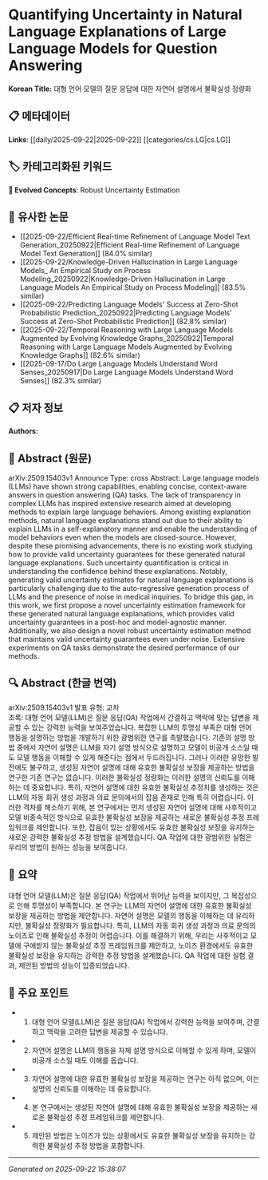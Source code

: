 # Quantifying Uncertainty in Natural Language Explanations of Large Language Models for Question Answering

**Korean Title:** 대형 언어 모델의 질문 응답에 대한 자연어 설명에서 불확실성 정량화

## 📋 메타데이터

**Links**: [[daily/2025-09-22|2025-09-22]] [[categories/cs.LG|cs.LG]]

## 🏷️ 카테고리화된 키워드
**🚀 Evolved Concepts**: Robust Uncertainty Estimation

## 🔗 유사한 논문
- [[2025-09-22/Efficient Real-time Refinement of Language Model Text Generation_20250922|Efficient Real-time Refinement of Language Model Text Generation]] (84.0% similar)
- [[2025-09-22/Knowledge-Driven Hallucination in Large Language Models_ An Empirical Study on Process Modeling_20250922|Knowledge-Driven Hallucination in Large Language Models An Empirical Study on Process Modeling]] (83.5% similar)
- [[2025-09-22/Predicting Language Models' Success at Zero-Shot Probabilistic Prediction_20250922|Predicting Language Models' Success at Zero-Shot Probabilistic Prediction]] (82.8% similar)
- [[2025-09-22/Temporal Reasoning with Large Language Models Augmented by Evolving Knowledge Graphs_20250922|Temporal Reasoning with Large Language Models Augmented by Evolving Knowledge Graphs]] (82.6% similar)
- [[2025-09-17/Do Large Language Models Understand Word Senses_20250917|Do Large Language Models Understand Word Senses]] (82.3% similar)

## 📋 저자 정보

**Authors:** 

## 📄 Abstract (원문)

arXiv:2509.15403v1 Announce Type: cross 
Abstract: Large language models (LLMs) have shown strong capabilities, enabling concise, context-aware answers in question answering (QA) tasks. The lack of transparency in complex LLMs has inspired extensive research aimed at developing methods to explain large language behaviors. Among existing explanation methods, natural language explanations stand out due to their ability to explain LLMs in a self-explanatory manner and enable the understanding of model behaviors even when the models are closed-source. However, despite these promising advancements, there is no existing work studying how to provide valid uncertainty guarantees for these generated natural language explanations. Such uncertainty quantification is critical in understanding the confidence behind these explanations. Notably, generating valid uncertainty estimates for natural language explanations is particularly challenging due to the auto-regressive generation process of LLMs and the presence of noise in medical inquiries. To bridge this gap, in this work, we first propose a novel uncertainty estimation framework for these generated natural language explanations, which provides valid uncertainty guarantees in a post-hoc and model-agnostic manner. Additionally, we also design a novel robust uncertainty estimation method that maintains valid uncertainty guarantees even under noise. Extensive experiments on QA tasks demonstrate the desired performance of our methods.

## 🔍 Abstract (한글 번역)

arXiv:2509.15403v1 발표 유형: 교차  
초록: 대형 언어 모델(LLM)은 질문 응답(QA) 작업에서 간결하고 맥락에 맞는 답변을 제공할 수 있는 강력한 능력을 보여주었습니다. 복잡한 LLM의 투명성 부족은 대형 언어 행동을 설명하는 방법을 개발하기 위한 광범위한 연구를 촉발했습니다. 기존의 설명 방법 중에서 자연어 설명은 LLM을 자기 설명 방식으로 설명하고 모델이 비공개 소스일 때도 모델 행동을 이해할 수 있게 해준다는 점에서 두드러집니다. 그러나 이러한 유망한 발전에도 불구하고, 생성된 자연어 설명에 대해 유효한 불확실성 보장을 제공하는 방법을 연구한 기존 연구는 없습니다. 이러한 불확실성 정량화는 이러한 설명의 신뢰도를 이해하는 데 중요합니다. 특히, 자연어 설명에 대한 유효한 불확실성 추정치를 생성하는 것은 LLM의 자동 회귀 생성 과정과 의료 문의에서의 잡음 존재로 인해 특히 어렵습니다. 이러한 격차를 해소하기 위해, 본 연구에서는 먼저 생성된 자연어 설명에 대해 사후적이고 모델 비종속적인 방식으로 유효한 불확실성 보장을 제공하는 새로운 불확실성 추정 프레임워크를 제안합니다. 또한, 잡음이 있는 상황에서도 유효한 불확실성 보장을 유지하는 새로운 강력한 불확실성 추정 방법을 설계했습니다. QA 작업에 대한 광범위한 실험은 우리의 방법이 원하는 성능을 보여줍니다.

## 📝 요약

대형 언어 모델(LLM)은 질문 응답(QA) 작업에서 뛰어난 능력을 보이지만, 그 복잡성으로 인해 투명성이 부족합니다. 본 연구는 LLM의 자연어 설명에 대한 유효한 불확실성 보장을 제공하는 방법을 제안합니다. 자연어 설명은 모델의 행동을 이해하는 데 유리하지만, 불확실성 정량화가 필요합니다. 특히, LLM의 자동 회귀 생성 과정과 의료 문의의 노이즈로 인해 불확실성 추정이 어렵습니다. 이를 해결하기 위해, 우리는 사후적이고 모델에 구애받지 않는 불확실성 추정 프레임워크를 제안하고, 노이즈 환경에서도 유효한 불확실성 보장을 유지하는 강력한 추정 방법을 설계했습니다. QA 작업에 대한 실험 결과, 제안된 방법의 성능이 입증되었습니다.

## 🎯 주요 포인트

- 1. 대형 언어 모델(LLM)은 질문 응답(QA) 작업에서 강력한 능력을 보여주며, 간결하고 맥락을 고려한 답변을 제공할 수 있습니다.

- 2. 자연어 설명은 LLM의 행동을 자체 설명 방식으로 이해할 수 있게 하며, 모델이 비공개 소스일 때도 이해를 돕습니다.

- 3. 자연어 설명에 대한 유효한 불확실성 보장을 제공하는 연구는 아직 없으며, 이는 설명의 신뢰도를 이해하는 데 중요합니다.

- 4. 본 연구에서는 생성된 자연어 설명에 대해 유효한 불확실성 보장을 제공하는 새로운 불확실성 추정 프레임워크를 제안합니다.

- 5. 제안된 방법은 노이즈가 있는 상황에서도 유효한 불확실성 보장을 유지하는 강력한 불확실성 추정 방법을 포함합니다.

---

*Generated on 2025-09-22 15:38:07*